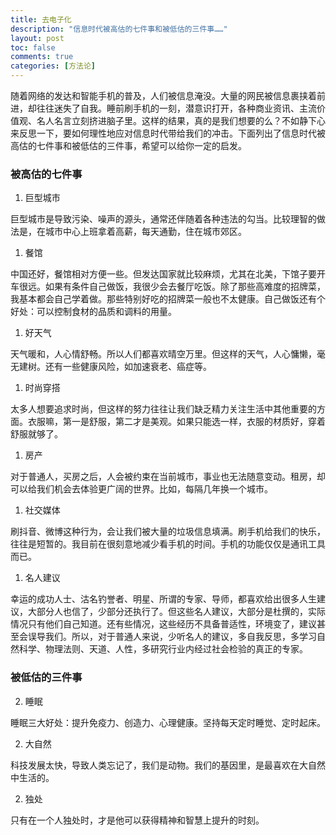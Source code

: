 ```yaml
---
title: 去电子化
description: "信息时代被高估的七件事和被低估的三件事……"
layout: post
toc: false
comments: true
categories: [方法论]
---
```




随着网络的发达和智能手机的普及，人们被信息淹没。大量的网民被信息裹挟着前进，却往往迷失了自我。睡前刷手机的一刻，潜意识打开，各种商业资讯、主流价值观、名人名言立刻挤进脑子里。这样的结果，真的是我们想要的么？不如静下心来反思一下，要如何理性地应对信息时代带给我们的冲击。下面列出了信息时代被高估的七件事和被低估的三件事，希望可以给你一定的启发。

### 被高估的七件事

1. 巨型城市

巨型城市是导致污染、噪声的源头，通常还伴随着各种违法的勾当。比较理智的做法是，在城市中心上班拿着高薪，每天通勤，住在城市郊区。

1. 餐馆

中国还好，餐馆相对方便一些。但发达国家就比较麻烦，尤其在北美，下馆子要开车很远。如果有条件自己做饭，我很少会去餐厅吃饭。除了那些高难度的招牌菜，我基本都会自己学着做。那些特别好吃的招牌菜一般也不太健康。自己做饭还有个好处：可以控制食材的品质和调料的用量。

1. 好天气

天气暖和，人心情舒畅。所以人们都喜欢晴空万里。但这样的天气，人心慵懒，毫无建树。还有一些健康风险，如加速衰老、癌症等。

1. 时尚穿搭

太多人想要追求时尚，但这样的努力往往让我们缺乏精力关注生活中其他重要的方面。衣服嘛，第一是舒服，第二才是美观。如果只能选一样，衣服的材质好，穿着舒服就够了。

1. 房产

对于普通人，买房之后，人会被约束在当前城市，事业也无法随意变动。租房，却可以给我们机会去体验更广阔的世界。比如，每隔几年换一个城市。

1. 社交媒体

刷抖音、微博这种行为，会让我们被大量的垃圾信息填满。刷手机给我们的快乐，往往是短暂的。我目前在很刻意地减少看手机的时间。手机的功能仅仅是通讯工具而已。

1. 名人建议

幸运的成功人士、沽名钓誉者、明星、所谓的专家、导师，都喜欢给出很多人生建议，大部分人也信了，少部分还执行了。但这些名人建议，大部分是杜撰的，实际情况只有他们自己知道。还有些情况，这些经历不具备普适性，环境变了，建议甚至会误导我们。所以，对于普通人来说，少听名人的建议，多自我反思，多学习自然科学、物理法则、天道、人性，多研究行业内经过社会检验的真正的专家。


### 被低估的三件事

2. 睡眠

睡眠三大好处：提升免疫力、创造力、心理健康。坚持每天定时睡觉、定时起床。

2. 大自然

科技发展太快，导致人类忘记了，我们是动物。我们的基因里，是最喜欢在大自然中生活的。

2. 独处

只有在一个人独处时，才是他可以获得精神和智慧上提升的时刻。




